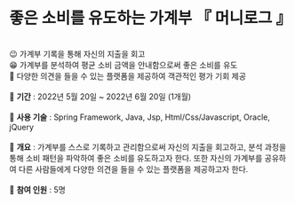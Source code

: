 # 좋은 소비를 유도하는 가계부 『 머니로그 』
<br>
😉 가계부 기록을 통해 자신의 지출을 회고<br>
😁 가계부를 분석하여 평균 소비 금액을 안내함으로써 좋은 소비를 유도<br>
🤣 다양한 의견을 들을 수 있는 플랫폼을 제공하여 객관적인 평가 기회 제공
<br><br>
💸 <b>기간</b> : 2022년 5월 20일 ~ 2022년 6월 20일 (1개월)
<br><br>
💸 <b>사용 기술</b> : Spring Framework, Java, Jsp, Html/Css/Javascript, Oracle, jQuery
<br><br>
💸 <b>개요</b> : 가계부를 스스로 기록하고 관리함으로써 자신의 지출을 회고하고, 분석 과정을 통해 소비 패턴을 파악하여 좋은 소비를 유도하고자 한다. 또한 자신의 가계부를 공유하여 다른 사람들에게 다양한 의견을 들을 수 있는 플랫폼을 제공하고자 한다.
<br><br>
💸 <b>참여 인원</b> : 5명
<br><br>
